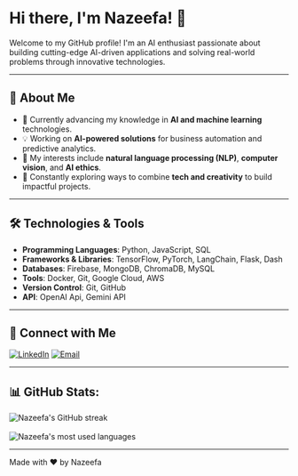 # Hi there, I'm Nazeefa! 👋

Welcome to my GitHub profile! I'm an AI enthusiast passionate about building cutting-edge AI-driven applications and solving real-world problems through innovative technologies.

---

## 💼 About Me

- 🌱 Currently advancing my knowledge in **AI and machine learning** technologies.
- 💡 Working on **AI-powered solutions** for business automation and predictive analytics.
- 🎯 My interests include **natural language processing (NLP)**, **computer vision**, and **AI ethics**.
- 🔭 Constantly exploring ways to combine **tech and creativity** to build impactful projects.

---

## 🛠️ Technologies & Tools

- **Programming Languages**: Python, JavaScript, SQL
- **Frameworks & Libraries**: TensorFlow, PyTorch, LangChain, Flask, Dash
- **Databases**: Firebase, MongoDB, ChromaDB, MySQL
- **Tools**: Docker, Git, Google Cloud, AWS
- **Version Control**: Git, GitHub
- **API**: OpenAI Api, Gemini API

---

## 🔗 Connect with Me

[![LinkedIn](https://img.shields.io/badge/LinkedIn-Connect-blue)](https://www.linkedin.com/in/nazeefa-anees)
[![Email](https://img.shields.io/badge/Email-Contact-red)](mailto:nazeefaanees@gmail.com)

---

## 📊 GitHub Stats:

![Nazeefa's GitHub streak](https://github-readme-streak-stats.herokuapp.com/?user=NazeefaAnees&theme=dark&hide_border=false)<br/><br/>
![Nazeefa's most used languages](https://github-readme-stats.vercel.app/api/top-langs/?username=NazeefaAnees&theme=dark&hide_border=false&include_all_commits=true&count_private=true&layout=compact)

---

Made with ❤️ by Nazeefa
